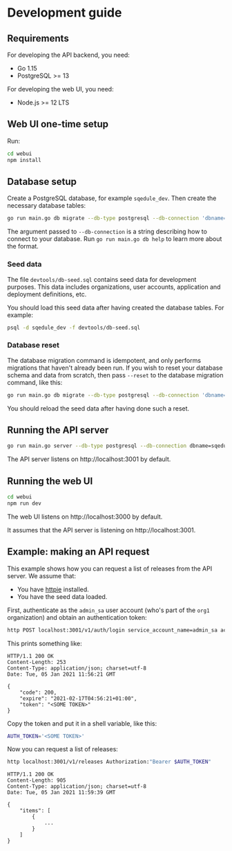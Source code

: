 # Development guide

## Requirements

For developing the API backend, you need:

 * Go 1.15
 * PostgreSQL >= 13

For developing the web UI, you need:

 * Node.js >= 12 LTS

## Web UI one-time setup

Run:

~~~bash
cd webui
npm install
~~~

## Database setup

Create a PostgreSQL database, for example `sqedule_dev`. Then create the necessary database tables:

~~~bash
go run main.go db migrate --db-type postgresql --db-connection 'dbname=sqedule_dev'
~~~

The argument passed to `--db-connection` is a string describing how to connect to your database. Run `go run main.go db help` to learn more about the format.

### Seed data

The file `devtools/db-seed.sql` contains seed data for development purposes. This data includes organizations, user accounts, application and deployment definitions, etc.

You should load this seed data after having created the database tables. For example:

~~~bash
psql -d sqedule_dev -f devtools/db-seed.sql
~~~

### Database reset

The database migration command is idempotent, and only performs migrations that haven't already been run. If you wish to reset your database schema and data from scratch, then pass `--reset` to the database migration command, like this:

~~~bash
go run main.go db migrate --db-type postgresql --db-connection 'dbname=sqedule_dev' --reset
~~~

You should reload the seed data after having done such a reset.

## Running the API server

~~~bash
go run main.go server --db-type postgresql --db-connection dbname=sqedule_dev
~~~

The API server listens on http://localhost:3001 by default.

## Running the web UI

~~~bash
cd webui
npm run dev
~~~

The web UI listens on http://localhost:3000 by default.

It assumes that the API server is listening on http://localhost:3001.

## Example: making an API request

This example shows how you can request a list of releases from the API server. We assume that:

 * You have [httpie](https://httpie.io/) installed.
 * You have the seed data loaded.

First, authenticate as the `admin_sa` user account (who's part of the `org1` organization) and obtain an authentication token:

~~~bash
http POST localhost:3001/v1/auth/login service_account_name=admin_sa access_token=123456 organization_id=org1
~~~

This prints something like:

~~~
HTTP/1.1 200 OK
Content-Length: 253
Content-Type: application/json; charset=utf-8
Date: Tue, 05 Jan 2021 11:56:21 GMT

{
    "code": 200,
    "expire": "2021-02-17T04:56:21+01:00",
    "token": "<SOME TOKEN>"
}
~~~

Copy the token and put it in a shell variable, like this:

~~~bash
AUTH_TOKEN='<SOME TOKEN>'
~~~

Now you can request a list of releases:

~~~bash
http localhost:3001/v1/releases Authorization:"Bearer $AUTH_TOKEN"
~~~

~~~
HTTP/1.1 200 OK
Content-Length: 905
Content-Type: application/json; charset=utf-8
Date: Tue, 05 Jan 2021 11:59:39 GMT

{
    "items": [
        {
        	...
        }
    ]
}
~~~
